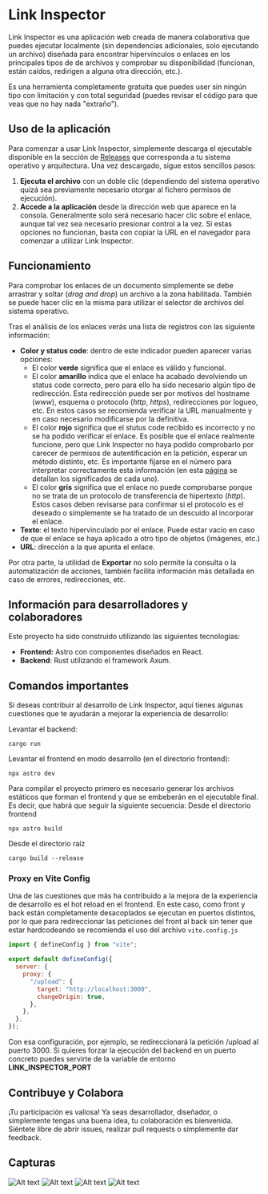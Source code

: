 # Link Inspector

Link Inspector es una aplicación web creada de manera colaborativa que puedes ejecutar localmente (sin dependencias adicionales, solo ejecutando un archivo) diseñada para encontrar hipervínculos o enlaces en los principales tipos de de archivos y comprobar su disponibilidad (funcionan, están caídos, redirigen a alguna otra dirección, etc.).

Es una herramienta completamente gratuita que puedes user sin ningún tipo con limitación y con total seguridad (puedes revisar el código para que veas que no hay nada "extraño"). 

## Uso de la aplicación

Para comenzar a usar Link Inspector, simplemente descarga el ejecutable disponible en la sección de [Releases](htts://github.com/antikorps/link_inspector/releases) que corresponda a tu sistema operativo y arquitectura. Una vez descargado, sigue estos sencillos pasos:

1. **Ejecuta el archivo** con un doble clic (dependiendo del sistema operativo quizá sea previamente necesario otorgar al fichero permisos de ejecución).
2. **Accede a la aplicación** desde la dirección web que aparece en la consola. Generalmente solo será necesario hacer clic sobre el enlace, aunque tal vez sea necesario presionar control a la vez. Si estas opciones no funcionan, basta con copiar la URL en el navegador para comenzar a utilizar Link Inspector.

## Funcionamiento
Para comprobar los enlaces de un documento simplemente se debe arrastrar y soltar (*drag and drop*) un archivo a la zona habilitada. También se puede hacer clic en la misma para utilizar el selector de archivos del sistema operativo.

Tras el análisis de los enlaces verás una lista de registros con las siguiente información:
- **Color y status code**: dentro de este indicador pueden aparecer varias opciones: 
    - El color **verde** significa que el enlace es válido y funcional.
    - El color **amarillo** indica que el enlace ha acabado devolviendo un status code correcto, pero para ello ha sido necesario algún tipo de redirección. Esta redirección puede ser por motivos del hostname (*www*), esquema o protocolo (*http*, *https*), redirecciones por logueo, etc. En estos casos se recomienda verificar la URL manualmente y en caso necesario modificarse por la definitiva.
    - El color **rojo** significa que el stutus code recibido es incorrecto y no se ha podido verificar el enlace. Es posible que el enlace realmente funcione, pero que Link Inspector no haya podido comprobarlo por carecer de permisos de autentificación en la petición, esperar un método distinto, etc. Es importante fijarse en el número para interpretar correctamente esta información (en esta [página](https://developer.mozilla.org/es/docs/Web/HTTP/Status) se detallan los significados de cada uno). 
    - El color **gris** significa que el enlace no puede comprobarse porque no se trata de un protocolo de transferencia de hipertexto (*http*). Estos casos deben revisarse para confirmar si el protocolo es el deseado o simplemente se ha tratado de un descuido al incorporar el enlace. 
- **Texto**: el texto hipervinculado por el enlace. Puede estar vacío en caso de que el enlace se haya aplicado a otro tipo de objetos (imágenes, etc.) 
- **URL**: dirección a la que apunta el enlace.

Por otra parte, la utilidad de **Exportar** no solo permite la consulta o la automatización de acciones, también facilita información más detallada en caso de errores, redirecciones, etc.


## Información para desarrolladores y colaboradores
Este proyecto ha sido construido utilizando las siguientes tecnologías:
- **Frontend:** Astro con componentes diseñados en React.
- **Backend**: Rust utilizando el framework Axum.


## Comandos importantes
Si deseas contribuir al desarrollo de Link Inspector, aquí tienes algunas cuestiones que te ayudarán a mejorar la experiencia de desarrollo:

Levantar el backend: 
```
cargo run
```

Levantar el frontend en modo desarrollo (en el directorio frontend): 
```
npx astro dev
```
Para compilar el proyecto primero es necesario generar los archivos estáticos que forman el frontend y que se embeberán en el ejecutable final. Es decir, que habrá que seguir la siguiente secuencia:
Desde el directorio frontend
```
npx astro build
```
Desde el directorio raíz
```
cargo build --release
```


### Proxy en Vite Config
Una de las cuestiones que más ha contribuido a la mejora de la experiencia de desarrollo es el hot reload en el frontend. En este caso, como front y back están completamente desacoplados se ejecutan en puertos distintos, por lo que para redireccionar las peticiones del front al back sin tener que estar hardcodeando se recomienda el uso del archivo `vite.config.js` 

```js
import { defineConfig } from "vite";

export default defineConfig({
  server: {
    proxy: {
      "/upload": {
        target: "http://localhost:3000",
        changeOrigin: true,
      },
    },
  },
});
```

Con esa configuración, por ejemplo, se redireccionará la petición /upload al puerto 3000. Si quieres forzar la ejecución del backend en un puerto concreto puedes servirte de la variable de entorno **LINK_INSPECTOR_PORT**

## Contribuye y Colabora

¡Tu participación es valiosa! Ya seas desarrollador, diseñador, o simplemente tengas una buena idea, tu colaboración es bienvenida. Siéntete libre de abrir issues, realizar pull requests o simplemente dar feedback.

## Capturas
![Alt text](https://imgur.com/ffVsbJP.png "link inspector")
![Alt text](https://imgur.com/hwtrKgK.png "link inspector")
![Alt text](https://imgur.com/wURsIb3.png "link inspector")
![Alt text](https://imgur.com/LnXbVuY.png "link inspector")